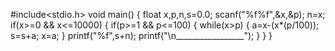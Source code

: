 #include<stdio.h>
void main()
{
float x,p,n,s=0.0;
scanf("%f%f",&x,&p);
n=x;
if(x>=0 && x<=10000)
{
 if(p>=1 && p<=100)
 {
  while(x>p)
  {
   a=x-(x*(p/100));
   s=s+a;
   x=a;
  }
printf("%f",s+n);
printf("\n_________________");
 }
}
}

